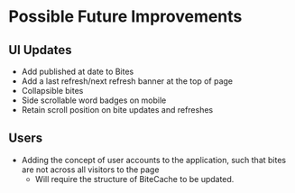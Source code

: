 # Possible Future Improvements

## UI Updates

- Add published at date to Bites
- Add a last refresh/next refresh banner at the top of page
- Collapsible bites
- Side scrollable word badges on mobile
- Retain scroll position on bite updates and refreshes

## Users

- Adding the concept of user accounts to the application, such that bites are not across all visitors to the page
  - Will require the structure of BiteCache to be updated.
